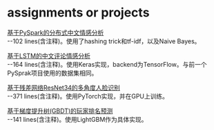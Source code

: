 # assignments or projects

[基于PySpark的分布式中文情感分析](https://github.com/yang-zhou-x/assignments/tree/master/1.sentiment_analysis_cn)  
--102 lines(含注释)。使用了hashing trick和tf-idf，以及Naive Bayes。

[基于LSTM的中文评论情感分析](https://github.com/yang-zhou-x/assignments/tree/master/4.lstm_sentiment_analysis)  
--164 lines(含注释)。使用Keras实现，backend为TensorFlow。与前一个PySprak项目使用的数据集相同。

[基于残差网络ResNet34的多角度人脸识别](https://github.com/yang-zhou-x/assignments/tree/master/2.resnet34_face_recognition)  
--371 lines(含注释)。使用PyTorch实现，并在GPU上训练。

[基于梯度提升树(GBDT)的玩家排名预测](https://github.com/yang-zhou-x/assignments/tree/master/3.lightgbm_pubg)  
--141 lines(含注释)。使用LightGBM作为具体实现。

